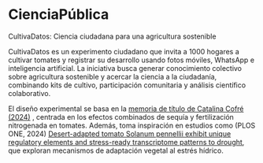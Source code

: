 # CienciaPública

CultivaDatos: Ciencia ciudadana para una agricultura sostenible

CultivaDatos es un experimento ciudadano que invita a 1000 hogares a cultivar tomates y registrar su desarrollo usando fotos móviles, WhatsApp e inteligencia artificial. La iniciativa busca generar conocimiento colectivo sobre agricultura sostenible y acercar la ciencia a la ciudadanía, combinando kits de cultivo, participación comunitaria y análisis científico colaborativo.

El diseño experimental se basa en la [memoria de título de Catalina Cofré (2024)](https://drive.google.com/file/d/1imRBAdSXkJmObP8nmfNlpLvqKnNeeY0H/view?usp=sharing) , centrada en los efectos combinados de sequía y fertilización nitrogenada en tomates. Además, toma inspiración en estudios como  (PLOS ONE, 2024) [Desert-adapted tomato Solanum pennellii exhibit unique regulatory elements and stress-ready transcriptome patterns to drought]([./archivos/journal.pone.0324724.pdf](https://drive.google.com/file/d/15M2B-blBWm1vaOwdfGCV0XZYyiEftLXf/view?usp=sharing)), que exploran mecanismos de adaptación vegetal al estrés hídrico.


